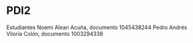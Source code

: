 # PDI2
Estudiantes 
Noemi Alean Acuña, documento 1045438244
Pedro Andrés Viloria Colón, documento 1003294338
